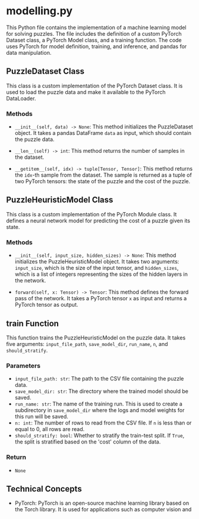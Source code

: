 # modelling.py

This Python file contains the implementation of a machine learning model for solving puzzles. The file includes the definition of a custom PyTorch Dataset class, a PyTorch Model class, and a training function. The code uses PyTorch for model definition, training, and inference, and pandas for data manipulation.

## PuzzleDataset Class

This class is a custom implementation of the PyTorch Dataset class. It is used to load the puzzle data and make it available to the PyTorch DataLoader.

### Methods

- `__init__(self, data) -> None`: This method initializes the PuzzleDataset object. It takes a pandas DataFrame `data` as input, which should contain the puzzle data.

- `__len__(self) -> int`: This method returns the number of samples in the dataset.

- `__getitem__(self, idx) -> tuple[Tensor, Tensor]`: This method returns the `idx`-th sample from the dataset. The sample is returned as a tuple of two PyTorch tensors: the state of the puzzle and the cost of the puzzle.

## PuzzleHeuristicModel Class

This class is a custom implementation of the PyTorch Module class. It defines a neural network model for predicting the cost of a puzzle given its state.

### Methods

- `__init__(self, input_size, hidden_sizes) -> None`: This method initializes the PuzzleHeuristicModel object. It takes two arguments: `input_size`, which is the size of the input tensor, and `hidden_sizes`, which is a list of integers representing the sizes of the hidden layers in the network.

- `forward(self, x: Tensor) -> Tensor`: This method defines the forward pass of the network. It takes a PyTorch tensor `x` as input and returns a PyTorch tensor as output.

## train Function

This function trains the PuzzleHeuristicModel on the puzzle data. It takes five arguments: `input_file_path`, `save_model_dir`, `run_name`, `n`, and `should_stratify`.

### Parameters

- `input_file_path: str`: The path to the CSV file containing the puzzle data.
- `save_model_dir: str`: The directory where the trained model should be saved.
- `run_name: str`: The name of the training run. This is used to create a subdirectory in `save_model_dir` where the logs and model weights for this run will be saved.
- `n: int`: The number of rows to read from the CSV file. If `n` is less than or equal to 0, all rows are read.
- `should_stratify: bool`: Whether to stratify the train-test split. If `True`, the split is stratified based on the 'cost' column of the data.

### Return

- `None`

## Technical Concepts

- PyTorch: PyTorch is an open-source machine learning library based on the Torch library. It is used for applications such as computer vision and